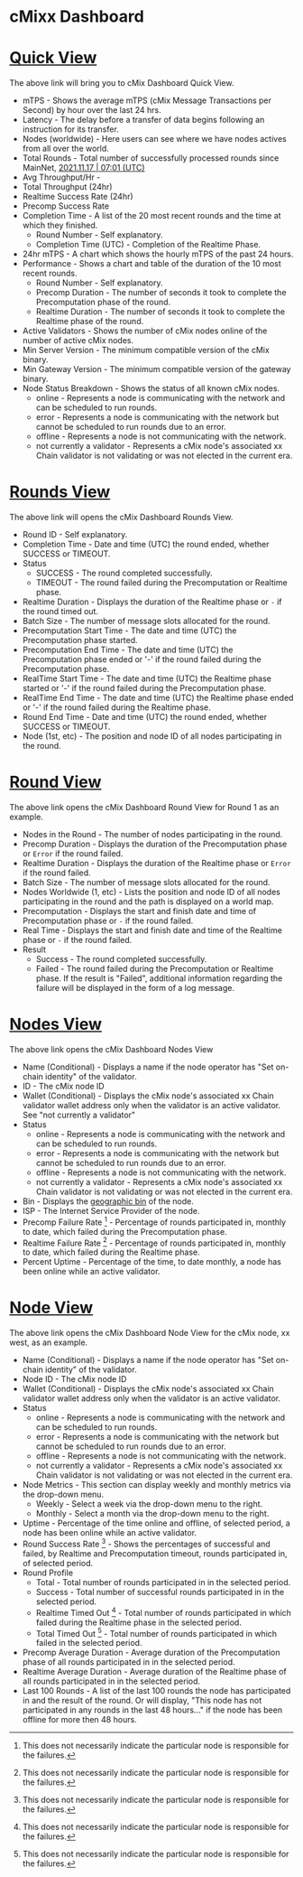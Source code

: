 # cMixx Dashboard

# [Quick View](https://dashboard.xx.network/)
The above link will bring you to cMix Dashboard Quick View.

* mTPS - Shows the average mTPS (cMix Message Transactions per Second) by hour over the last 24 hrs.
* Latency - The delay before a transfer of data begins following an instruction for its transfer.
* Nodes (worldwide) - Here users can see where we have nodes actives from all over the world.
* Total Rounds - Total number of successfully processed rounds since MainNet, [2021.11.17 | 07:01 (UTC)](https://explorer.xx.network/blocks/1)
* Avg Throughput/Hr - 
* Total Throughput (24hr)
* Realtime Success Rate (24hr)
* Precomp Success Rate
* Completion Time - A list of the 20 most recent rounds and the time at which they finished.
  * Round Number - Self explanatory.
  * Completion Time (UTC) - Completion of the Realtime Phase.
* 24hr mTPS - A chart which shows the hourly mTPS of the past 24 hours.
* Performance - Shows a chart and table of the duration  of the 10 most recent rounds.
  * Round Number - Self explanatory.
  * Precomp Duration - The number of seconds it took to complete the Precomputation phase of the round.
  * Realtime Duration - The number of seconds it took to complete the Realtime phase of the round.
* Active Validators - Shows the number of cMix nodes online of the number of active cMix nodes.
* Min Server Version - The minimum compatible version of the cMix binary.
* Min Gateway Version - The minimum compatible version of the gateway binary.
* Node Status Breakdown - Shows the status of all known cMix nodes.
  * online - Represents a node is communicating with the network and can be scheduled to run rounds.
  * error - Represents a node is communicating with the network but cannot be scheduled to run rounds due to an error.
  * offline - Represents a node is not communicating with the network.
  * not currently a validator - Represents a cMix node's associated xx Chain validator is not validating or was not elected in the current era.

# [Rounds View](https://dashboard.xx.network/rounds)
The above link will opens the cMix Dashboard Rounds View.

* Round ID - Self explanatory.
* Completion Time - Date and time (UTC) the round ended, whether SUCCESS or TIMEOUT.
* Status
  * SUCCESS - The round completed successfully.
  * TIMEOUT - The round failed during the Precomputation or Realtime phase.
* Realtime Duration - Displays the duration of the Realtime phase or `-` if the round timed out.
* Batch Size - The number of message slots allocated for the round.
* Precomputation Start Time - The date and time (UTC) the Precomputation phase started.
* Precomputation End Time - The date and time (UTC) the Precomputation phase ended or '-' if the round failed during the Precomputation phase.
* RealTime Start Time - The date and time (UTC) the Realtime phase started or '-' if the round failed during the Precomputation phase.
* RealTime End Time - The date and time (UTC) the Realtime phase ended or '-' if the round failed during the Realtime phase.
* Round End Time - Date and time (UTC) the round ended, whether SUCCESS or TIMEOUT.
* Node (1st, etc) - The position and node ID of all nodes participating in the round.

# [Round View](https://dashboard.xx.network/rounds/1)
The above link opens the cMix Dashboard Round View for Round 1 as an example.

* Nodes in the Round - The number of nodes participating in the round.
* Precomp Duration - Displays the duration of the Precomputation phase or `Error` if the round failed.
* Realtime Duration - Displays the duration of the Realtime phase or `Error` if the round failed.
* Batch Size - The number of message slots allocated for the round.
* Nodes Worldwide (1, etc) - Lists the position and node ID of all nodes participating in the round and the path is displayed on a world map.
* Precomputation - Displays the start and finish date and time of Precomputation phase or `-` if the round failed.
* Real Time - Displays the start and finish date and time of the Realtime phase or `-` if the round failed.
* Result
  * Success - The round completed successfully.
  * Failed - The round failed during the Precomputation or Realtime phase. If the result is "Failed", additional information regarding the failure will be displayed in the form of a log message.

# [Nodes View](https://dashboard.xx.network/nodes)
The above link opens the cMix Dashboard Nodes View

* Name (Conditional) - Displays a name if the node operator has "Set on-chain identity" of the validator.
* ID - The cMix node ID
* Wallet (Conditional) - Displays the cMix node's associated xx Chain validator wallet address only when the validator is an active validator. See "not currently a validator"
* Status
  * online - Represents a node is communicating with the network and can be scheduled to run rounds.
  * error - Represents a node is communicating with the network but cannot be scheduled to run rounds due to an error.
  * offline - Represents a node is not communicating with the network.
  * not currently a validator - Represents a cMix node's associated xx Chain validator is not validating or was not elected in the current era.
* Bin - Displays the [geographic bin](https://xx.network/blog/mainnetgeobins/) of the node.
* ISP - The Internet Service Provider of the node.
* Precomp Failure Rate [^1] - Percentage of rounds participated in, monthly to date, which failed during the Precomputation phase.
* Realtime Failure Rate [^1] - Percentage of rounds participated in, monthly to date, which failed during the Realtime phase.
* Percent Uptime - Percentage of the time, to date monthly, a node has been online while an active validator.

[^1]: This does not necessarily indicate the particular node is responsible for the failures.

# [Node View](https://dashboard.xx.network/nodes/c6wptSinakErZHrk0SlgGQXExETPYYLB2CwpLNze6FMC)
The above link opens the cMix Dashboard Node View for the cMix node, xx west, as an example.

* Name (Conditional) - Displays a name if the node operator has "Set on-chain identity" of the validator.
* Node ID - The cMix node ID
* Wallet (Conditional) - Displays the cMix node's associated xx Chain validator wallet address only when the validator is an active validator. 
* Status
  * online - Represents a node is communicating with the network and can be scheduled to run rounds.
  * error - Represents a node is communicating with the network but cannot be scheduled to run rounds due to an error.
  * offline - Represents a node is not communicating with the network.
  * not currently a validator - Represents a cMix node's associated xx Chain validator is not validating or was not elected in the current era.
* Node Metrics - This section can display weekly and monthly metrics via the drop-down menu.
  * Weekly - Select a week via the drop-down menu to the right.
  * Monthly - Select a month via the drop-down menu to the right.
* Uptime - Percentage of the time online and offline, of selected period, a node has been online while an active validator.
* Round Success Rate [^1] - Shows the percentages of successful and failed, by Realtime and Precomputation timeout, rounds participated in, of selected period.
* Round Profile
  * Total - Total number of rounds participated in in the selected period.
  * Success - Total number of successful rounds participated in in the selected period.
  * Realtime Timed Out [^1] - Total number of rounds participated in which failed during the Realtime phase in the selected period.
  * Total Timed Out [^1] - Total number of rounds participated in which failed in the selected period.
* Precomp Average Duration - Average duration of the Precomputation phase of all rounds participated in in the selected period.
* Realtime Average Duration - Average duration of the Realtime phase of all rounds participated in in the selected period.
* Last 100 Rounds - A list of the last 100 rounds the node has participated in and the result of the round. Or will display, "This node has not participated in any rounds in the last 48 hours..." if the node has been offline for more then 48 hours.